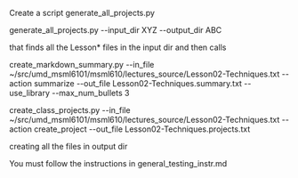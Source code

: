 Create a script generate_all_projects.py

generate_all_projects.py --input_dir XYZ --output_dir ABC

that finds all the Lesson* files in the input dir
and then calls

create_markdown_summary.py --in_file ~/src/umd_msml6101/msml610/lectures_source/Lesson02-Techniques.txt --action summarize --out_file Lesson02-Techniques.summary.txt --use_library --max_num_bullets 3

create_class_projects.py --in_file ~/src/umd_msml6101/msml610/lectures_source/Lesson02-Techniques.txt --action create_project --out_file Lesson02-Techniques.projects.txt

creating all the files in output dir

You must follow the instructions in general_testing_instr.md
